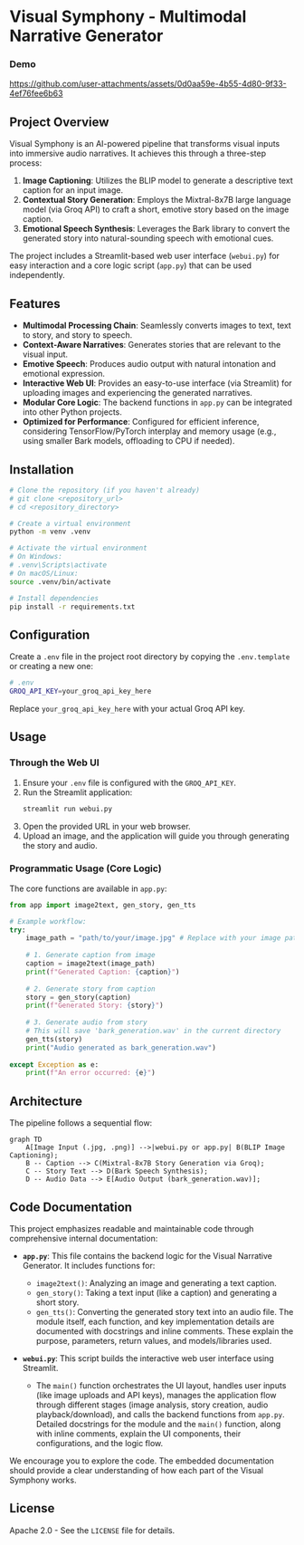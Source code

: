 # Visual Symphony - Multimodal Narrative Generator

### Demo
https://github.com/user-attachments/assets/0d0aa59e-4b55-4d80-9f33-4ef76fee6b63

## Project Overview
Visual Symphony is an AI-powered pipeline that transforms visual inputs into immersive audio narratives. It achieves this through a three-step process:

1.  **Image Captioning**: Utilizes the BLIP model to generate a descriptive text caption for an input image.
2.  **Contextual Story Generation**: Employs the Mixtral-8x7B large language model (via Groq API) to craft a short, emotive story based on the image caption.
3.  **Emotional Speech Synthesis**: Leverages the Bark library to convert the generated story into natural-sounding speech with emotional cues.

The project includes a Streamlit-based web user interface (`webui.py`) for easy interaction and a core logic script (`app.py`) that can be used independently.

## Features
- **Multimodal Processing Chain**: Seamlessly converts images to text, text to story, and story to speech.
- **Context-Aware Narratives**: Generates stories that are relevant to the visual input.
- **Emotive Speech**: Produces audio output with natural intonation and emotional expression.
- **Interactive Web UI**: Provides an easy-to-use interface (via Streamlit) for uploading images and experiencing the generated narratives.
- **Modular Core Logic**: The backend functions in `app.py` can be integrated into other Python projects.
- **Optimized for Performance**: Configured for efficient inference, considering TensorFlow/PyTorch interplay and memory usage (e.g., using smaller Bark models, offloading to CPU if needed).

## Installation
```bash
# Clone the repository (if you haven't already)
# git clone <repository_url>
# cd <repository_directory>

# Create a virtual environment
python -m venv .venv

# Activate the virtual environment
# On Windows:
# .venv\Scripts\activate
# On macOS/Linux:
source .venv/bin/activate

# Install dependencies
pip install -r requirements.txt
```

## Configuration
Create a `.env` file in the project root directory by copying the `.env.template` or creating a new one:
```bash
# .env
GROQ_API_KEY=your_groq_api_key_here
```
Replace `your_groq_api_key_here` with your actual Groq API key.

## Usage

### Through the Web UI
1.  Ensure your `.env` file is configured with the `GROQ_API_KEY`.
2.  Run the Streamlit application:
    ```bash
    streamlit run webui.py
    ```
3.  Open the provided URL in your web browser.
4.  Upload an image, and the application will guide you through generating the story and audio.

### Programmatic Usage (Core Logic)
The core functions are available in `app.py`:
```python
from app import image2text, gen_story, gen_tts

# Example workflow:
try:
    image_path = "path/to/your/image.jpg" # Replace with your image path
    
    # 1. Generate caption from image
    caption = image2text(image_path)
    print(f"Generated Caption: {caption}")
    
    # 2. Generate story from caption
    story = gen_story(caption)
    print(f"Generated Story: {story}")
    
    # 3. Generate audio from story
    # This will save 'bark_generation.wav' in the current directory
    gen_tts(story)
    print("Audio generated as bark_generation.wav")
    
except Exception as e:
    print(f"An error occurred: {e}")

```

## Architecture
The pipeline follows a sequential flow:
```mermaid
graph TD
    A[Image Input (.jpg, .png)] -->|webui.py or app.py| B(BLIP Image Captioning);
    B -- Caption --> C(Mixtral-8x7B Story Generation via Groq);
    C -- Story Text --> D(Bark Speech Synthesis);
    D -- Audio Data --> E[Audio Output (bark_generation.wav)];
```

## Code Documentation
This project emphasizes readable and maintainable code through comprehensive internal documentation:

-   **`app.py`**: This file contains the backend logic for the Visual Narrative Generator. It includes functions for:
    -   `image2text()`: Analyzing an image and generating a text caption.
    -   `gen_story()`: Taking a text input (like a caption) and generating a short story.
    -   `gen_tts()`: Converting the generated story text into an audio file.
    The module itself, each function, and key implementation details are documented with docstrings and inline comments. These explain the purpose, parameters, return values, and models/libraries used.

-   **`webui.py`**: This script builds the interactive web user interface using Streamlit.
    -   The `main()` function orchestrates the UI layout, handles user inputs (like image uploads and API keys), manages the application flow through different stages (image analysis, story creation, audio playback/download), and calls the backend functions from `app.py`.
    Detailed docstrings for the module and the `main()` function, along with inline comments, explain the UI components, their configurations, and the logic flow.

We encourage you to explore the code. The embedded documentation should provide a clear understanding of how each part of the Visual Symphony works.

## License
Apache 2.0 - See the `LICENSE` file for details.
